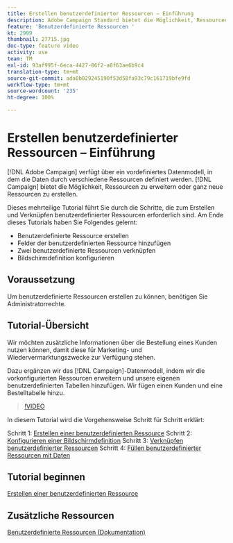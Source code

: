 ```yaml
---
title: Erstellen benutzerdefinierter Ressourcen – Einführung
description: Adobe Campaign Standard bietet die Möglichkeit, Ressourcen zu erweitern oder ganz neue Ressourcen zu erstellen. Dieses mehrteilige Tutorial führt Sie durch die Schritte, die zum Erstellen und Verknüpfen benutzerdefinierter Ressourcen erforderlich sind.
feature: 'Benutzerdefinierte Ressourcen '
kt: 2999
thumbnail: 27715.jpg
doc-type: feature video
activity: use
team: TM
exl-id: 93af995f-6eca-4427-86f2-a8f63ae6b9c4
translation-type: tm+mt
source-git-commit: ada0b029245190f53d58fa93c79c161719bfe9fd
workflow-type: tm+mt
source-wordcount: '235'
ht-degree: 100%

---
```


# Erstellen benutzerdefinierter Ressourcen – Einführung

[!DNL Adobe Campaign] verfügt über ein vordefiniertes Datenmodell, in dem die Daten durch verschiedene Ressourcen definiert werden. [!DNL Campaign] bietet die Möglichkeit, Ressourcen zu erweitern oder ganz neue Ressourcen zu erstellen.

Dieses mehrteilige Tutorial führt Sie durch die Schritte, die zum Erstellen und Verknüpfen benutzerdefinierter Ressourcen erforderlich sind. Am Ende dieses Tutorials haben Sie Folgendes gelernt:

* Benutzerdefinierte Ressource erstellen
* Felder der benutzerdefinierten Ressource hinzufügen
* Zwei benutzerdefinierte Ressourcen verknüpfen
* Bildschirmdefinition konfigurieren

## Voraussetzung

Um benutzerdefinierte Ressourcen erstellen zu können, benötigen Sie Administratorrechte.

## Tutorial-Übersicht

Wir möchten zusätzliche Informationen über die Bestellung eines Kunden nutzen können, damit diese für Marketing- und Wiedervermarktungszwecke zur Verfügung stehen.

Dazu ergänzen wir das [!DNL Campaign]-Datenmodell, indem wir die vorkonfigurierten Ressourcen erweitern und unsere eigenen benutzerdefinierten Tabellen hinzufügen. Wir fügen einen Kunden und eine Bestelltabelle hinzu.

>[!VIDEO](https://video.tv.adobe.com/v/27715?quality=9)

In diesem Tutorial wird die Vorgehensweise Schritt für Schritt erklärt:

Schritt 1: [Erstellen einer benutzerdefinierten Ressource](./creating-a-custom-resource.md)
Schritt 2: [Konfigurieren einer Bildschirmdefinition](./configuring-a-screen-definition-for-a-custom-resource.md)
Schritt 3: [Verknüpfen benutzerdefinierter Ressourcen](./linking-custom-resources.md)
Schritt 4: [Füllen benutzerdefinierter Ressourcen mit Daten](./populate-custom-resources-with-data.md)

## Tutorial beginnen

[Erstellen einer benutzerdefinierten Ressource](./creating-a-custom-resource.md)

## Zusätzliche Ressourcen

[Benutzerdefinierte Ressourcen (Dokumentation)](https://experienceleague.adobe.com/docs/campaign-standard/using/working-with-apis/global-concepts/custom-resources.html?lang=de)
